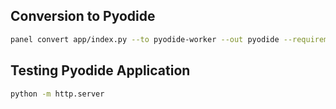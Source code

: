 ## Conversion to Pyodide

```bash
panel convert app/index.py --to pyodide-worker --out pyodide --requirements app/requirements.txt
```

## Testing Pyodide Application

```bash
python -m http.server
```